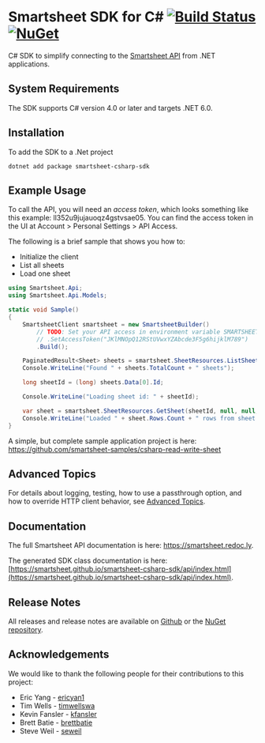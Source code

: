 # Smartsheet SDK for C# [![Build Status](https://github.com/smartsheet/smartsheet-csharp-sdk/actions/workflows/main.yml/badge.svg)](https://github.com/smartsheet/smartsheet-csharp-sdk/actions/workflows/main.yml) [![NuGet](https://img.shields.io/nuget/v/smartsheet-csharp-sdk.svg)](https://www.nuget.org/packages/smartsheet-csharp-sdk/)

C# SDK to simplify connecting to the [Smartsheet API](https://smartsheet.redoc.ly) from .NET applications.
   
## System Requirements

The SDK supports C# version 4.0 or later and targets .NET 6.0.

## Installation

To add the SDK to a .Net project

```dos
dotnet add package smartsheet-csharp-sdk
```

## Example Usage
To call the API, you will need an *access token*, which looks something like this example: ll352u9jujauoqz4gstvsae05. You can find the access token in the UI at Account > Personal Settings > API Access.

The following is a brief sample that shows you how to:

* Initialize the client
* List all sheets
* Load one sheet

```csharp
using Smartsheet.Api;
using Smartsheet.Api.Models;

static void Sample()
{
    SmartsheetClient smartsheet = new SmartsheetBuilder()
        // TODO: Set your API access in environment variable SMARTSHEET_ACCESS_TOKEN or else here
        // .SetAccessToken("JKlMNOpQ12RStUVwxYZAbcde3F5g6hijklM789")
        .Build();

    PaginatedResult<Sheet> sheets = smartsheet.SheetResources.ListSheets(null, null, null);
    Console.WriteLine("Found " + sheets.TotalCount + " sheets");

    long sheetId = (long) sheets.Data[0].Id;

    Console.WriteLine("Loading sheet id: " + sheetId);

    var sheet = smartsheet.SheetResources.GetSheet(sheetId, null, null, null, null, null, null, null);
    Console.WriteLine("Loaded " + sheet.Rows.Count + " rows from sheet: " + sheet.Name);
}
```
A simple, but complete sample application project is here: https://github.com/smartsheet-samples/csharp-read-write-sheet

## Advanced Topics
For details about logging, testing, how to use a passthrough option, and how to override HTTP client behavior, see [Advanced Topics](ADVANCED.md).

## Documentation
The full Smartsheet API documentation is here: https://smartsheet.redoc.ly.

The generated SDK class documentation is here: [https://smartsheet.github.io/smartsheet-csharp-sdk/api/index.html](https://smartsheet.github.io/smartsheet-csharp-sdk/api/index.html).

## Release Notes

All releases and release notes are available on [Github](https://github.com/smartsheet/smartsheet-csharp-sdk/releases) or the [NuGet repository](https://www.nuget.org/packages/smartsheet-csharp-sdk/).

## Acknowledgements

We would like to thank the following people for their contributions to this project:

* Eric Yang - [ericyan1](https://github.com/EricYan1)
* Tim Wells - [timwellswa](https://github.com/timwellswa)
* Kevin Fansler - [kfansler](https://github.com/kfansler)
* Brett Batie - [brettbatie](https://github.com/brettbatie)
* Steve Weil - [seweil](https://github.com/seweil)
